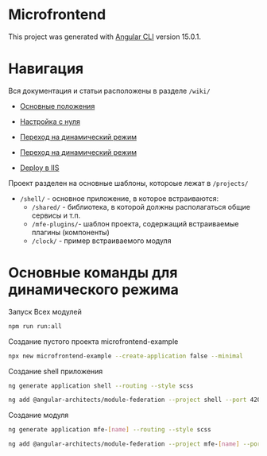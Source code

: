 # Microfrontend

This project was generated with [Angular CLI](https://github.com/angular/angular-cli) version 15.0.1.

# Навигация

Вся документация и статьи расположены в разделе `/wiki/`

- [Основные положения](/wiki/0.%20Home.md)

- [Настройка с нуля](/wiki/1.%20%D0%9D%D0%B0%D1%81%D1%82%D1%80%D0%BE%D0%B9%D0%BA%D0%B0%20%D1%81%20%D0%BD%D1%83%D0%BB%D1%8F.md)

- [Переход на динамический режим](/wiki/2.%20%D0%9F%D0%B5%D1%80%D0%B5%D1%85%D0%BE%D0%B4%20%D0%BD%D0%B0%20%D0%B4%D0%B8%D0%BD%D0%B0%D0%BC%D0%B8%D1%87%D0%B5%D1%81%D0%BA%D0%B8%D0%B9%20%D1%80%D0%B5%D0%B6%D0%B8%D0%BC.md)

- [Переход на динамический режим](/wiki/3.%20%D0%9F%D0%BB%D0%B0%D0%B3%D0%B8%D0%BD%D1%8B.md)

- [Deploy в IIS](/wiki/4.%20Deploy%20%D0%B2%20IIS.md)

Проект разделен на основные шаблоны, котороые лежат в `/projects/`

- `/shell/` - основное приложение, в которое встраиваются:
  - `/shared/` - библиотека, в которой должны располагаться общие сервисы и т.п.
  - `/mfe-plugins/`- шаблон проекта, содержащий встраиваемые плагины (компоненты)
  - `/clock/` - пример встраиваемого модуля

# Основные команды для динамического режима

Запуск Всех модулей

```bash
npm run run:all
```

Создание пустого проекта microfrontend-example

```bash
npx new microfrontend-example --create-application false --minimal
```

Создание shell приложения

```bash
ng generate application shell --routing --style scss

ng add @angular-architects/module-federation --project shell --port 4200 --type dynamic-host
```

Создание модуля

```bash
ng generate application mfe-[name] --routing --style scss

ng add @angular-architects/module-federation --project mfe-[name] --port 4201 --type remote
```
